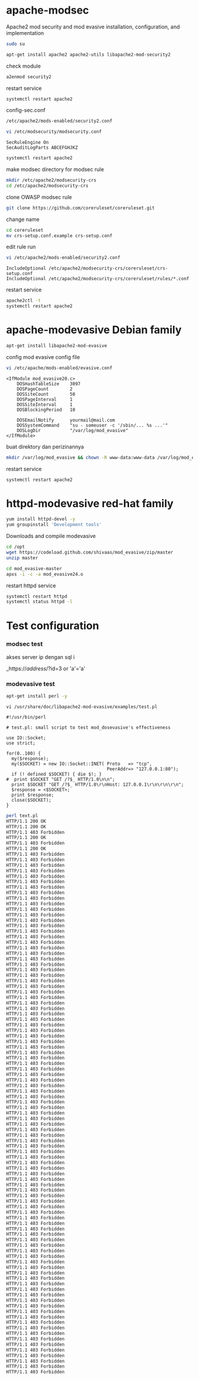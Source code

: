 # apache-modsec
Apache2 mod security and mod evasive installation, configuration, and implementation

```bash
sudo su
```

```bash
apt-get install apache2 apache2-utils libapache2-mod-security2
```

check module

```bash
a2enmod security2
```

restart service

```bash
systemctl restart apache2
```

config-sec.conf

```bash
/etc/apache2/mods-enabled/security2.conf
```

```bash
vi /etc/modsecurity/modsecurity.conf
```

```
SecRuleEngine On
SecAuditLogParts ABCEFGHJKZ
```

```bash
systemctl restart apache2
```

make modsec directory for modsec rule

```bash
mkdir /etc/apache2/modsecurity-crs
cd /etc/apache2/modsecurity-crs
```

clone OWASP modsec rule

```bash
git clone https://github.com/coreruleset/coreruleset.git
```

change name

```bash
cd coreruleset
mv crs-setup.conf.example crs-setup.conf
```

edit rule run

```bash
vi /etc/apache2/mods-enabled/security2.conf
```

```
IncludeOptional /etc/apache2/modsecurity-crs/coreruleset/crs-setup.conf
IncludeOptional /etc/apache2/modsecurity-crs/coreruleset/rules/*.conf
```

restart service

```bash
apache2ctl -t
systemctl restart apache2
```
# apache-modevasive Debian family

```bash
apt-get install libapache2-mod-evasive
```

config mod evasive config file

```bash
vi /etc/apache/mods-enabled/evasive.conf
```
```
<IfModule mod_evasive20.c>
    DOSHashTableSize    3097
    DOSPageCount        2
    DOSSiteCount        50
    DOSPageInterval     1
    DOSSiteInterval     1
    DOSBlockingPeriod   10

    DOSEmailNotify      yourmail@mail.com
    DOSSystemCommand    "su - someuser -c '/sbin/... %s ...'"
    DOSLogDir           "/var/log/mod_evasive"
</IfModule>
```

buat direktory dan perizinannya

```bash
mkdir /var/log/mod_evasive && chown -R www-data:www-data /var/log/mod_evasive
```

restart service

```bash
systemctl restart apache2
```

# httpd-modevasive red-hat family

```bash
yum install httpd-devel -y
yum groupinstall 'Development tools'
```

Downloads and compile modevasive

```bash
cd /opt
wget https://codeload.github.com/shivaas/mod_evasive/zip/master
unzip master
```

```bash
cd mod_evasive-master
apxs -i -c -a mod_evasive24.o 
```

restart httpd service

```bash
systemctl restart httpd
systemctl status httpd -l
```

# Test configuration

### modsec test
akses server ip dengan sql i

_https://_address_/?id=3 or 'a'='a'

### modevasive test
```bash
apt-get install perl -y
```

```
vi /usr/share/doc/libapache2-mod-evasive/examples/test.pl
```

```
#!/usr/bin/perl

# test.pl: small script to test mod_dosevasive's effectiveness

use IO::Socket;
use strict;

for(0..100) {
  my($response);
  my($SOCKET) = new IO::Socket::INET( Proto   => "tcp",
                                      PeerAddr=> "127.0.0.1:80");
  if (! defined $SOCKET) { die $!; }
#  print $SOCKET "GET /?$_ HTTP/1.0\n\n";
  print $SOCKET "GET /?$_ HTTP/1.0\r\nHost: 127.0.0.1\r\n\r\n\r\n";
  $response = <$SOCKET>;
  print $response;
  close($SOCKET);
}
```
```bash
perl text.pl
HTTP/1.1 200 OK
HTTP/1.1 200 OK
HTTP/1.1 403 Forbidden
HTTP/1.1 200 OK
HTTP/1.1 403 Forbidden
HTTP/1.1 200 OK
HTTP/1.1 403 Forbidden
HTTP/1.1 403 Forbidden
HTTP/1.1 403 Forbidden
HTTP/1.1 403 Forbidden
HTTP/1.1 403 Forbidden
HTTP/1.1 403 Forbidden
HTTP/1.1 403 Forbidden
HTTP/1.1 403 Forbidden
HTTP/1.1 403 Forbidden
HTTP/1.1 403 Forbidden
HTTP/1.1 403 Forbidden
HTTP/1.1 403 Forbidden
HTTP/1.1 403 Forbidden
HTTP/1.1 403 Forbidden
HTTP/1.1 403 Forbidden
HTTP/1.1 403 Forbidden
HTTP/1.1 403 Forbidden
HTTP/1.1 403 Forbidden
HTTP/1.1 403 Forbidden
HTTP/1.1 403 Forbidden
HTTP/1.1 403 Forbidden
HTTP/1.1 403 Forbidden
HTTP/1.1 403 Forbidden
HTTP/1.1 403 Forbidden
HTTP/1.1 403 Forbidden
HTTP/1.1 403 Forbidden
HTTP/1.1 403 Forbidden
HTTP/1.1 403 Forbidden
HTTP/1.1 403 Forbidden
HTTP/1.1 403 Forbidden
HTTP/1.1 403 Forbidden
HTTP/1.1 403 Forbidden
HTTP/1.1 403 Forbidden
HTTP/1.1 403 Forbidden
HTTP/1.1 403 Forbidden
HTTP/1.1 403 Forbidden
HTTP/1.1 403 Forbidden
HTTP/1.1 403 Forbidden
HTTP/1.1 403 Forbidden
HTTP/1.1 403 Forbidden
HTTP/1.1 403 Forbidden
HTTP/1.1 403 Forbidden
HTTP/1.1 403 Forbidden
HTTP/1.1 403 Forbidden
HTTP/1.1 403 Forbidden
HTTP/1.1 403 Forbidden
HTTP/1.1 403 Forbidden
HTTP/1.1 403 Forbidden
HTTP/1.1 403 Forbidden
HTTP/1.1 403 Forbidden
HTTP/1.1 403 Forbidden
HTTP/1.1 403 Forbidden
HTTP/1.1 403 Forbidden
HTTP/1.1 403 Forbidden
HTTP/1.1 403 Forbidden
HTTP/1.1 403 Forbidden
HTTP/1.1 403 Forbidden
HTTP/1.1 403 Forbidden
HTTP/1.1 403 Forbidden
HTTP/1.1 403 Forbidden
HTTP/1.1 403 Forbidden
HTTP/1.1 403 Forbidden
HTTP/1.1 403 Forbidden
HTTP/1.1 403 Forbidden
HTTP/1.1 403 Forbidden
HTTP/1.1 403 Forbidden
HTTP/1.1 403 Forbidden
HTTP/1.1 403 Forbidden
HTTP/1.1 403 Forbidden
HTTP/1.1 403 Forbidden
HTTP/1.1 403 Forbidden
HTTP/1.1 403 Forbidden
HTTP/1.1 403 Forbidden
HTTP/1.1 403 Forbidden
HTTP/1.1 403 Forbidden
HTTP/1.1 403 Forbidden
HTTP/1.1 403 Forbidden
HTTP/1.1 403 Forbidden
HTTP/1.1 403 Forbidden
HTTP/1.1 403 Forbidden
HTTP/1.1 403 Forbidden
HTTP/1.1 403 Forbidden
HTTP/1.1 403 Forbidden
HTTP/1.1 403 Forbidden
HTTP/1.1 403 Forbidden
HTTP/1.1 403 Forbidden
HTTP/1.1 403 Forbidden
HTTP/1.1 403 Forbidden
HTTP/1.1 403 Forbidden
HTTP/1.1 403 Forbidden
HTTP/1.1 403 Forbidden
HTTP/1.1 403 Forbidden
HTTP/1.1 403 Forbidden
HTTP/1.1 403 Forbidden
HTTP/1.1 403 Forbidden
```
